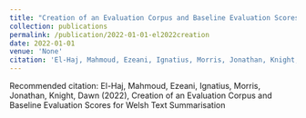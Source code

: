 ```yaml
---
title: "Creation of an Evaluation Corpus and Baseline Evaluation Scores for Welsh Text Summarisation"
collection: publications
permalink: /publication/2022-01-01-el2022creation
date: 2022-01-01
venue: 'None'
citation: 'El-Haj, Mahmoud, Ezeani, Ignatius, Morris, Jonathan, Knight, Dawn (2022), Creation of an Evaluation Corpus and Baseline Evaluation Scores for Welsh Text Summarisation'
---
```

Recommended citation: El-Haj, Mahmoud, Ezeani, Ignatius, Morris, Jonathan, Knight, Dawn (2022), Creation of an Evaluation Corpus and Baseline Evaluation Scores for Welsh Text Summarisation